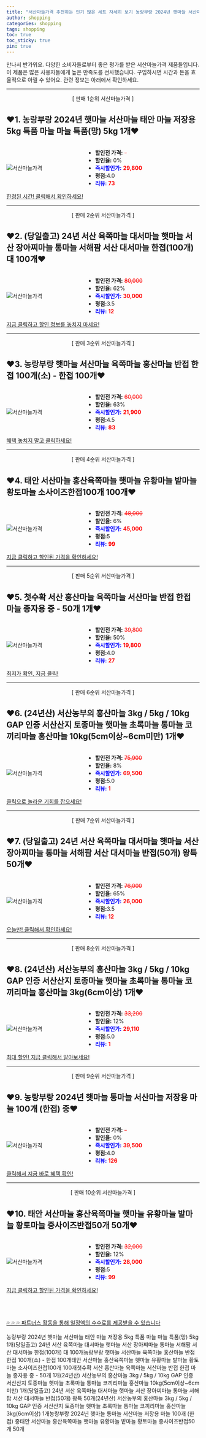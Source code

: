 ```yaml
---
title: "서산마늘가격 추천하는 인기 많은 세트 자세히 보기 농랑부랑 2024년 햇마늘 서산마늘 태안"
author: shopping
categories: shopping
tags: shopping
toc: true
toc_sticky: true
pin: true
---
```

만나서 반가워요. 다양한 소비자들로부터 좋은 평가를 받은 서산마늘가격 제품들입니다. 이 제품은 많은 사용자들에게 높은 만족도를 선사했습니다. 구입하시면 시간과 돈을 효율적으로 아낄 수 있어요. 관련 정보는 아래에서 확인하세요.

---
<p class="toplist" style="margin: 0 auto; display: block; width: fit-content;">[ 판매 1순위 서산마늘가격 ]</p>

<h2><strong>❤️1. 농랑부랑 2024년 햇마늘 서산마늘 태안 마늘 저장용 5kg 특품 마늘 마늘 특품(망) 5kg 1개❤️</strong></h2>

<div style="display: flex; align-items: center;">
    <div style="flex: 0.4;">
        <img src="https://thumbnail10.coupangcdn.com/thumbnails/remote/230x230ex/image/vendor_inventory/c1b9/c2665c81eb529c32e06cfcb474b5cdcef7468c623d5d38d80ac5af6af561.jpg" alt="서산마늘가격" style="max-width: 100%;">
    </div>
    <div style="flex: 0.6; margin-left: 10px;">
        <ul>
            <li><strong>할인전 가격:</strong> <del style="color: red;">-</del></li>
            <li><strong>할인율:</strong> 0%</li>
            <li><span style='color:blue'><strong>즉시할인가:</strong></span> <span style='color:red'><strong>29,800</strong></span></li>
            <li><strong>평점:</strong>4.0</li>
            <li><span style='color:blue'><strong>리뷰:</strong></span> <span style='color:red'><strong>73</strong></span></li>
        </ul>
    </div>
</div>
<div class="center">
    <a href="https://selin100587.github.io?lptag=AF9450613&subid=githubio&pageKey=8122227895&traceid=V0-153&itemId=23041685781&vendorItemId=76530255174" class="myButton">
        한정된 시간! 클릭해서 확인하세요!
    </a>
</div>


---
<p class="toplist" style="margin: 0 auto; display: block; width: fit-content;">[ 판매 2순위 서산마늘가격 ]</p>

<h2><strong>❤️2. (당일출고) 24년 서산 육쪽마늘 대서마늘 햇마늘 서산 장아찌마늘 통마늘 서해팜 서산 대서마늘 한접(100개) 대 100개❤️</strong></h2>

<div style="display: flex; align-items: center;">
    <div style="flex: 0.4;">
        <img src="https://thumbnail6.coupangcdn.com/thumbnails/remote/230x230ex/image/vendor_inventory/391b/82a0cdf0ab683172dc028a6fde939d6349fa9f49f8a70756ab0098b79503.jpg" alt="서산마늘가격" style="max-width: 100%;">
    </div>
    <div style="flex: 0.6; margin-left: 10px;">
        <ul>
            <li><strong>할인전 가격:</strong> <del style="color: red;">80,000</del></li>
            <li><strong>할인율:</strong> 62%</li>
            <li><span style='color:blue'><strong>즉시할인가:</strong></span> <span style='color:red'><strong>30,000</strong></span></li>
            <li><strong>평점:</strong>3.5</li>
            <li><span style='color:blue'><strong>리뷰:</strong></span> <span style='color:red'><strong>12</strong></span></li>
        </ul>
    </div>
</div>
<div class="center">
    <a href="https://selin100587.github.io?lptag=AF9450613&subid=githubio&pageKey=8156392018&traceid=V0-153&itemId=23238568290&vendorItemId=90271016067" class="myButton">
        지금 클릭하고 할인 정보를 놓치지 마세요!
    </a>
</div>


---
<p class="toplist" style="margin: 0 auto; display: block; width: fit-content;">[ 판매 3순위 서산마늘가격 ]</p>

<h2><strong>❤️3. 농랑부랑 햇마늘 서산마늘 육쪽마늘 홍산마늘 반접 한접 100개(소) - 한접 100개❤️</strong></h2>

<div style="display: flex; align-items: center;">
    <div style="flex: 0.4;">
        <img src="https://thumbnail8.coupangcdn.com/thumbnails/remote/230x230ex/image/vendor_inventory/a7c6/591bb1537301a0d42421a0232a225d88485f7ce5a0922af92eec05e94b13.jpg" alt="서산마늘가격" style="max-width: 100%;">
    </div>
    <div style="flex: 0.6; margin-left: 10px;">
        <ul>
            <li><strong>할인전 가격:</strong> <del style="color: red;">60,000</del></li>
            <li><strong>할인율:</strong> 63%</li>
            <li><span style='color:blue'><strong>즉시할인가:</strong></span> <span style='color:red'><strong>21,900</strong></span></li>
            <li><strong>평점:</strong>4.5</li>
            <li><span style='color:blue'><strong>리뷰:</strong></span> <span style='color:red'><strong>83</strong></span></li>
        </ul>
    </div>
</div>
<div class="center">
    <a href="https://selin100587.github.io?lptag=AF9450613&subid=githubio&pageKey=7413938766&traceid=V0-153&itemId=19216232525&vendorItemId=86333174317" class="myButton">
        혜택 놓치지 말고 클릭하세요!
    </a>
</div>


---
<p class="toplist" style="margin: 0 auto; display: block; width: fit-content;">[ 판매 4순위 서산마늘가격 ]</p>

<h2><strong>❤️4. 태안 서산마늘 홍산육쪽마늘 햇마늘 유황마늘 밭마늘 황토마늘 소사이즈한접100개 100개❤️</strong></h2>

<div style="display: flex; align-items: center;">
    <div style="flex: 0.4;">
        <img src="https://thumbnail7.coupangcdn.com/thumbnails/remote/230x230ex/image/vendor_inventory/f626/41f806d97616626c2680caae4ffdceb04136b24551d54735f1e4f9af1841.jpg" alt="서산마늘가격" style="max-width: 100%;">
    </div>
    <div style="flex: 0.6; margin-left: 10px;">
        <ul>
            <li><strong>할인전 가격:</strong> <del style="color: red;">48,000</del></li>
            <li><strong>할인율:</strong> 6%</li>
            <li><span style='color:blue'><strong>즉시할인가:</strong></span> <span style='color:red'><strong>45,000</strong></span></li>
            <li><strong>평점:</strong>5</li>
            <li><span style='color:blue'><strong>리뷰:</strong></span> <span style='color:red'><strong>99</strong></span></li>
        </ul>
    </div>
</div>
<div class="center">
    <a href="https://selin100587.github.io?lptag=AF9450613&subid=githubio&pageKey=8197061815&traceid=V0-153&itemId=23480127914&vendorItemId=90506627254" class="myButton">
        지금 클릭하고 할인된 가격을 확인하세요!
    </a>
</div>


---
<p class="toplist" style="margin: 0 auto; display: block; width: fit-content;">[ 판매 5순위 서산마늘가격 ]</p>

<h2><strong>❤️5. 첫수확 서산 홍산마늘 육쪽마늘 서산마늘 반접 한접 마늘 종자용 중 - 50개 1개❤️</strong></h2>

<div style="display: flex; align-items: center;">
    <div style="flex: 0.4;">
        <img src="https://thumbnail8.coupangcdn.com/thumbnails/remote/230x230ex/image/vendor_inventory/cb5b/988b38ebc09dcc1021e6d21271c829d840c8654bc8f092709cef804f40fa.jpg" alt="서산마늘가격" style="max-width: 100%;">
    </div>
    <div style="flex: 0.6; margin-left: 10px;">
        <ul>
            <li><strong>할인전 가격:</strong> <del style="color: red;">39,800</del></li>
            <li><strong>할인율:</strong> 50%</li>
            <li><span style='color:blue'><strong>즉시할인가:</strong></span> <span style='color:red'><strong>19,800</strong></span></li>
            <li><strong>평점:</strong>4.0</li>
            <li><span style='color:blue'><strong>리뷰:</strong></span> <span style='color:red'><strong>27</strong></span></li>
        </ul>
    </div>
</div>
<div class="center">
    <a href="https://selin100587.github.io?lptag=AF9450613&subid=githubio&pageKey=7850554312&traceid=V0-153&itemId=21396499012&vendorItemId=86945518667" class="myButton">
        최저가 확인, 지금 클릭!
    </a>
</div>


---
<p class="toplist" style="margin: 0 auto; display: block; width: fit-content;">[ 판매 6순위 서산마늘가격 ]</p>

<h2><strong>❤️6. (24년산) 서산농부의 홍산마늘 3kg / 5kg / 10kg GAP 인증 서산산지 토종마늘 햇마늘 초록마늘 통마늘 코끼리마늘 홍산마늘 10kg(5cm이상~6cm미만) 1개❤️</strong></h2>

<div style="display: flex; align-items: center;">
    <div style="flex: 0.4;">
        <img src="https://thumbnail9.coupangcdn.com/thumbnails/remote/230x230ex/image/vendor_inventory/aa7c/8f86a6c29d0e5a8970dc1a94aaa5c830d4863ca3b6afa15630199dc885fd.jpg" alt="서산마늘가격" style="max-width: 100%;">
    </div>
    <div style="flex: 0.6; margin-left: 10px;">
        <ul>
            <li><strong>할인전 가격:</strong> <del style="color: red;">75,900</del></li>
            <li><strong>할인율:</strong> 8%</li>
            <li><span style='color:blue'><strong>즉시할인가:</strong></span> <span style='color:red'><strong>69,500</strong></span></li>
            <li><strong>평점:</strong>5.0</li>
            <li><span style='color:blue'><strong>리뷰:</strong></span> <span style='color:red'><strong>1</strong></span></li>
        </ul>
    </div>
</div>
<div class="center">
    <a href="https://selin100587.github.io?lptag=AF9450613&subid=githubio&pageKey=8184189462&traceid=V0-153&itemId=23403752826&vendorItemId=90430921120" class="myButton">
        클릭으로 놀라운 기회를 잡으세요!
    </a>
</div>


---
<p class="toplist" style="margin: 0 auto; display: block; width: fit-content;">[ 판매 7순위 서산마늘가격 ]</p>

<h2><strong>❤️7. (당일출고) 24년 서산 육쪽마늘 대서마늘 햇마늘 서산 장아찌마늘 통마늘 서해팜 서산 대서마늘 반접(50개) 왕특 50개❤️</strong></h2>

<div style="display: flex; align-items: center;">
    <div style="flex: 0.4;">
        <img src="https://thumbnail6.coupangcdn.com/thumbnails/remote/230x230ex/image/vendor_inventory/391b/82a0cdf0ab683172dc028a6fde939d6349fa9f49f8a70756ab0098b79503.jpg" alt="서산마늘가격" style="max-width: 100%;">
    </div>
    <div style="flex: 0.6; margin-left: 10px;">
        <ul>
            <li><strong>할인전 가격:</strong> <del style="color: red;">76,000</del></li>
            <li><strong>할인율:</strong> 65%</li>
            <li><span style='color:blue'><strong>즉시할인가:</strong></span> <span style='color:red'><strong>26,000</strong></span></li>
            <li><strong>평점:</strong>3.5</li>
            <li><span style='color:blue'><strong>리뷰:</strong></span> <span style='color:red'><strong>12</strong></span></li>
        </ul>
    </div>
</div>
<div class="center">
    <a href="https://selin100587.github.io?lptag=AF9450613&subid=githubio&pageKey=8156392018&traceid=V0-153&itemId=23238568301&vendorItemId=90271016111" class="myButton">
        오늘만! 클릭해서 확인하세요!
    </a>
</div>


---
<p class="toplist" style="margin: 0 auto; display: block; width: fit-content;">[ 판매 8순위 서산마늘가격 ]</p>

<h2><strong>❤️8. (24년산) 서산농부의 홍산마늘 3kg / 5kg / 10kg GAP 인증 서산산지 토종마늘 햇마늘 초록마늘 통마늘 코끼리마늘 홍산마늘 3kg(6cm이상) 1개❤️</strong></h2>

<div style="display: flex; align-items: center;">
    <div style="flex: 0.4;">
        <img src="https://thumbnail9.coupangcdn.com/thumbnails/remote/230x230ex/image/vendor_inventory/aa7c/8f86a6c29d0e5a8970dc1a94aaa5c830d4863ca3b6afa15630199dc885fd.jpg" alt="서산마늘가격" style="max-width: 100%;">
    </div>
    <div style="flex: 0.6; margin-left: 10px;">
        <ul>
            <li><strong>할인전 가격:</strong> <del style="color: red;">33,200</del></li>
            <li><strong>할인율:</strong> 12%</li>
            <li><span style='color:blue'><strong>즉시할인가:</strong></span> <span style='color:red'><strong>29,110</strong></span></li>
            <li><strong>평점:</strong>5.0</li>
            <li><span style='color:blue'><strong>리뷰:</strong></span> <span style='color:red'><strong>1</strong></span></li>
        </ul>
    </div>
</div>
<div class="center">
    <a href="https://selin100587.github.io?lptag=AF9450613&subid=githubio&pageKey=8184189462&traceid=V0-153&itemId=23403752825&vendorItemId=90430921112" class="myButton">
        최대 할인! 지금 클릭해서 알아보세요!
    </a>
</div>


---
<p class="toplist" style="margin: 0 auto; display: block; width: fit-content;">[ 판매 9순위 서산마늘가격 ]</p>

<h2><strong>❤️9. 농랑부랑 2024년 햇마늘 통마늘 서산마늘 저장용 마늘 100개 (한접) 중❤️</strong></h2>

<div style="display: flex; align-items: center;">
    <div style="flex: 0.4;">
        <img src="https://thumbnail6.coupangcdn.com/thumbnails/remote/230x230ex/image/vendor_inventory/4da7/8de3c373a13184c2e43132ed10418d4684900421d0d2813e5373cc137749.jpg" alt="서산마늘가격" style="max-width: 100%;">
    </div>
    <div style="flex: 0.6; margin-left: 10px;">
        <ul>
            <li><strong>할인전 가격:</strong> <del style="color: red;">-</del></li>
            <li><strong>할인율:</strong> 0%</li>
            <li><span style='color:blue'><strong>즉시할인가:</strong></span> <span style='color:red'><strong>39,500</strong></span></li>
            <li><strong>평점:</strong>4.0</li>
            <li><span style='color:blue'><strong>리뷰:</strong></span> <span style='color:red'><strong>126</strong></span></li>
        </ul>
    </div>
</div>
<div class="center">
    <a href="https://selin100587.github.io?lptag=AF9450613&subid=githubio&pageKey=8135414232&traceid=V0-153&itemId=23108892458&vendorItemId=81772354743" class="myButton">
        클릭해서 지금 바로 혜택 확인!
    </a>
</div>


---
<p class="toplist" style="margin: 0 auto; display: block; width: fit-content;">[ 판매 10순위 서산마늘가격 ]</p>

<h2><strong>❤️10. 태안 서산마늘 홍산육쪽마늘 햇마늘 유황마늘 밭마늘 황토마늘 중사이즈반접50개 50개❤️</strong></h2>

<div style="display: flex; align-items: center;">
    <div style="flex: 0.4;">
        <img src="https://thumbnail7.coupangcdn.com/thumbnails/remote/230x230ex/image/vendor_inventory/f626/41f806d97616626c2680caae4ffdceb04136b24551d54735f1e4f9af1841.jpg" alt="서산마늘가격" style="max-width: 100%;">
    </div>
    <div style="flex: 0.6; margin-left: 10px;">
        <ul>
            <li><strong>할인전 가격:</strong> <del style="color: red;">32,000</del></li>
            <li><strong>할인율:</strong> 12%</li>
            <li><span style='color:blue'><strong>즉시할인가:</strong></span> <span style='color:red'><strong>28,000</strong></span></li>
            <li><strong>평점:</strong>5</li>
            <li><span style='color:blue'><strong>리뷰:</strong></span> <span style='color:red'><strong>99</strong></span></li>
        </ul>
    </div>
</div>
<div class="center">
    <a href="https://selin100587.github.io?lptag=AF9450613&subid=githubio&pageKey=8197061815&traceid=V0-153&itemId=23480127907&vendorItemId=90506627238" class="myButton">
        지금 클릭하고 할인된 가격을 확인하세요!
    </a>
</div>

<br><br><br>[💦 💦 💦 파트너스 활동을 통해 일정액의 수수료를 제공받을 수 있습니다](https://link.coupang.com/a/bcpT2c)<br><br>농랑부랑 2024년 햇마늘 서산마늘 태안 마늘 저장용 5kg 특품 마늘 마늘 특품(망) 5kg 1개(당일출고) 24년 서산 육쪽마늘 대서마늘 햇마늘 서산 장아찌마늘 통마늘 서해팜 서산 대서마늘 한접(100개) 대 100개농랑부랑 햇마늘 서산마늘 육쪽마늘 홍산마늘 반접 한접 100개(소) - 한접 100개태안 서산마늘 홍산육쪽마늘 햇마늘 유황마늘 밭마늘 황토마늘 소사이즈한접100개 100개첫수확 서산 홍산마늘 육쪽마늘 서산마늘 반접 한접 마늘 종자용 중 - 50개 1개(24년산) 서산농부의 홍산마늘 3kg / 5kg / 10kg GAP 인증 서산산지 토종마늘 햇마늘 초록마늘 통마늘 코끼리마늘 홍산마늘 10kg(5cm이상~6cm미만) 1개(당일출고) 24년 서산 육쪽마늘 대서마늘 햇마늘 서산 장아찌마늘 통마늘 서해팜 서산 대서마늘 반접(50개) 왕특 50개(24년산) 서산농부의 홍산마늘 3kg / 5kg / 10kg GAP 인증 서산산지 토종마늘 햇마늘 초록마늘 통마늘 코끼리마늘 홍산마늘 3kg(6cm이상) 1개농랑부랑 2024년 햇마늘 통마늘 서산마늘 저장용 마늘 100개 (한접) 중태안 서산마늘 홍산육쪽마늘 햇마늘 유황마늘 밭마늘 황토마늘 중사이즈반접50개 50개